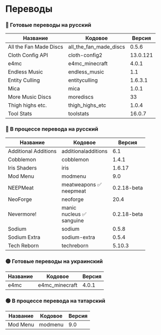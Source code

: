# Переводы

### 🔴 Готовые переводы на русский

| Название | Кодовое | Версия |
| - | - | - |
| All the Fan Made Discs | all_the_fan_made_discs | 0.5.6 |
| Cloth Config API | cloth-config2 | 13.0.121 |
| e4mc | e4mc_minecraft | 4.0.1 |
| Endless Music | endless_music | 1.1 |
| Entity Culling | entityculling | 1.6.3.1 |
| Mica | mica | 1.0.1 |
| More Music Discs | morediscs | 33 |
| Thigh highs etc. | thigh_highs_etc | 1.0.4 |
| Tool Stats | toolstats | 16.0.7 |


### 🔴 В процессе перевода на русский

| Название | Кодовое | Версия |
| - | - | - |
| Additional Additions | additionaladditions | 6.1 |
| Cobblemon | cobblemon | 1.4.1 |
| Iris Shaders | iris | 1.6.17 |
| Mod Menu | modmenu | 9.0 |
| NEEPMeat | meatweapons ✅<br>neepmeat | 0.2.18-beta |
| NeoForge | neoforge | 20.4 |
| Nevermore! | manic<br>nucleus ✅<br>sanguine | 0.2.18-beta |
| Sodium | sodium | 0.5.8 |
| Sodium Extra | sodium-extra | 0.5.4 |
| Tech Reborn | techreborn | 5.10.3 |

### 🟡 Готовые переводы на украинский

| Название | Кодовое | Версия |
| - | - | - |
| e4mc | e4mc_minecraft | 4.0.1 |

### 🟢 В процессе перевода на татарский

| Название | Кодовое | Версия |
| - | - | - |
| Mod Menu | modmenu | 9.0 |